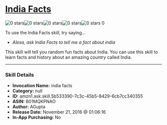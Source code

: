 # [India Facts](http://alexa.amazon.com/#skills/amzn1.ask.skill.5b533390-7c3c-45b5-8429-6cb7cc340355)
![0 stars](../../images/ic_star_border_black_18dp_1x.png)![0 stars](../../images/ic_star_border_black_18dp_1x.png)![0 stars](../../images/ic_star_border_black_18dp_1x.png)![0 stars](../../images/ic_star_border_black_18dp_1x.png)![0 stars](../../images/ic_star_border_black_18dp_1x.png) 0

To use the India Facts skill, try saying...

* *Alexa, ask India Facts to tell me a fact about india*

This skill will tell you random fun facts about India. You can use this skill to learn facts and history about an amazing country called India.

***

### Skill Details

* **Invocation Name:** india facts
* **Category:** null
* **ID:** amzn1.ask.skill.5b533390-7c3c-45b5-8429-6cb7cc340355
* **ASIN:** B01MQKPNAO
* **Author:** AGupta
* **Release Date:** November 21, 2016 @ 01:06:16
* **In-App Purchasing:** No
